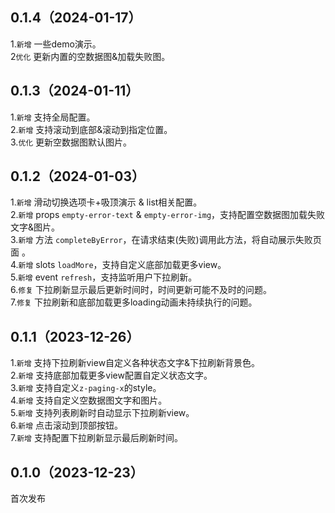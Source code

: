 ## 0.1.4（2024-01-17）
1.`新增` 一些demo演示。  
2`优化` 更新内置的空数据图&加载失败图。   
## 0.1.3（2024-01-11）
1.`新增` 支持全局配置。  
2.`新增` 支持滚动到底部&滚动到指定位置。  
3.`优化` 更新空数据图默认图片。  
## 0.1.2（2024-01-03）
1.`新增` 滑动切换选项卡+吸顶演示 & list相关配置。  
2.`新增` props `empty-error-text` & `empty-error-img`，支持配置空数据图加载失败文字&图片。  
3.`新增` 方法 `completeByError`，在请求结束(失败)调用此方法，将自动展示失败页面 。  
4.`新增` slots `loadMore`，支持自定义底部加载更多view。  
5.`新增` event `refresh`，支持监听用户下拉刷新。  
6.`修复` 下拉刷新显示最后更新时间时，时间更新可能不及时的问题。  
7.`修复` 下拉刷新和底部加载更多loading动画未持续执行的问题。  
## 0.1.1（2023-12-26）
1.`新增` 支持下拉刷新view自定义各种状态文字&下拉刷新背景色。  
2.`新增` 支持底部加载更多view配置自定义状态文字。  
3.`新增` 支持自定义`z-paging-x`的style。  
4.`新增` 支持自定义空数据图文字和图片。  
5.`新增` 支持列表刷新时自动显示下拉刷新view。  
6.`新增` 点击滚动到顶部按钮。  
7.`新增` 支持配置下拉刷新显示最后刷新时间。  
## 0.1.0（2023-12-23）
首次发布
